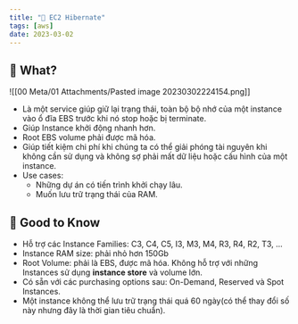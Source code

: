 ```yaml
---
title: "🌱 EC2 Hibernate"
tags: [aws]
date: 2023-03-02
---
```


## 🌿 What?
![[00 Meta/01 Attachments/Pasted image 20230302224154.png]]
- Là một service giúp giữ lại trạng thái, toàn bộ bộ nhớ của một instance vào ổ đĩa EBS trước khi nó stop hoặc bị terminate.
- Giúp Instance khởi động nhanh hơn.
- Root EBS volume phải được mã hóa.
- Giúp tiết kiệm chi phí khi chúng ta có thể giải phóng tài nguyên khi không cần sử dụng và không sợ phải mất dữ liệu hoặc cấu hình của một instance.
- Use cases:
	- Những dự án có tiến trình khởi chạy lâu.
	- Muốn lưu trữ trạng thái của RAM.


## 🌿 Good to Know
- Hỗ trợ các Instance Families: C3, C4, C5, I3, M3, M4, R3, R4, R2, T3, ...
- Instance RAM size: phải nhỏ hơn 150Gb
- Root Volume: phải là EBS, được mã hóa. Không hỗ trợ với những Instances sử dụng **instance store** và volume lớn.
- Có sẵn với các purchasing options sau: On-Demand, Reserved và Spot Instances.
- Một instance không thể lưu trữ trạng thái quá 60 ngày(có thể thay đổi số này nhưng đây là thời gian tiêu chuẩn).